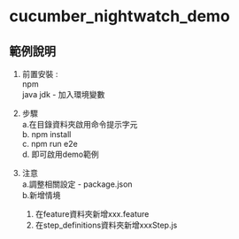 # cucumber_nightwatch_demo

## 範例說明

1. 前置安裝 :    
    npm   
    java jdk - 加入環境變數

2. 步驟   
a.在目錄資料夾啟用命令提示字元    
b. npm install  
c. npm run e2e  
d. 即可啟用demo範例

3. 注意   
a.調整相關設定   - package.json   
b.新增情境  
    1. 在feature資料夾新增xxx.feature
    2. 在step_definitions資料夾新增xxxStep.js 
